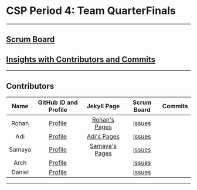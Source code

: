 # CSP Period 4: Team QuarterFinals
---
## [Scrum Board]()
## [Insights with Contributors and Commits]()
--- 
###   <h2 id="contributers">Contributors</h2>
| Name | GitHub ID and Profile | Jekyll Page | Scrum Board | Commits |
|:----:|:----------------------:|:-----:|:-----------:|:-------:|
|Rohan    |[Profile](https://github.com/RohanG326)|[Rohan's Pages](https://rohang326.github.io/trimester3personalrepo/) |[Issues](https://github.com/Archkitten/n224-quarter-finals/issues/assigned/RohanG326)                      |         | 
|Adi      |[Profile](https://github.com/Adi-K-Coding)|[Adi's Pages](https://adi-k-coding.github.io/Tri3-Adi/)|[Issues](https://github.com/Archkitten/n224-quarter-finals/issues/assigned/Adi-K-Coding)             |         | 
|Samaya   |[Profile](https://github.com/samayass)|[Samaya's Pages](https://samayass.github.io/Tri3-Samaya/)|[Issues](https://github.com/Archkitten/n224-quarter-finals/issues/assigned/samayass)                 |         | 
|Arch     |[Profile](https://github.com/Archkitten)|       |[Issues](https://github.com/Archkitten/n224-quarter-finals/issues/assigned/Archkitten)               |         | 
|Daniel   |[Profile](https://github.com/danaylevy2004)|       |[Issues](https://github.com/Archkitten/n224-quarter-finals/issues/assigned/danaylevy2004)                         |         | 


---
